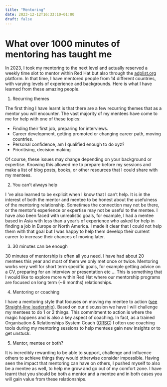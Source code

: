 ```yaml
---
title: "Mentoring"
date: 2023-12-12T16:33:10+01:00
draft: false
---
```

# What over 1000 minutes of mentoring has taught me

In 2023, I took my mentoring to the next level and actually reserved a weekly time slot to mentor within Red Hat but also through the [adplist.org](https://adplist.org/mentors/clement-verna) platform. In that time, I have mentored people from 14 different countries, with varying levels of experience and backgrounds. Here is what I have learned from these amazing people.

1. Recurring themes

The first thing I have learnt is that there are a few recurring themes that as a mentor you will encounter. The vast majority of my mentees have come to me for help with one of these topics:
* Finding their first job, preparing for interviews.
* Career development, getting promoted or changing career path, moving countries.
* Personal confidence, am I qualified enough to do xyz?
* Prioritising, decision making

Of course, these issues may change depending on your background or expertise. Knowing this allowed me to prepare before my sessions and make a list of blog posts, books, or other resources that I could share with my mentees.

2. You can’t always help

I ‘ve also learned to be explicit when I know that I can’t help. It is in the interest of both the mentor and mentee to be honest about the usefulness of the mentoring relationship. Sometimes the connection may not be there, or the mentor’s experience or expertise may not be useful to the mentee. I have also been faced with unrealistic goals, for example, I had a mentee based in Asia with less than a year’s of experience who asked for help in finding a job in Europe or North America. I made it clear that I could not help them with that goal but I was happy to help them develop their current career to increase their chances of moving later.

3. 30 minutes can be enough

30 minutes of mentorship is often all you need. I have had about 20 mentees this year and most of them we only met once or twice. Mentoring works very well for short term specific goals, for example getting advice on a CV, preparing for an interview or presentation etc ... This is something that I would like to explore more within Red Hat where our mentorship programs are focused on long term (~6 months) relationships.

4. Mentoring or coaching

I have a mentoring style that focuses on moving my mentee to action ([see Straight-line leadership](https://www.goodreads.com/book/show/11556152-straight-line-leadership)). Based on our discussion we have I will challenge my mentees to do 1 or 2 things. This commitment to action is where the magic happens and is also a key aspect of coaching. In fact, as a trained Organisation & Relationships System Coach ([ORSC](https://crrglobal.com/about/orsc/)) I often use coaching tools during my mentoring sessions to help mentees gain new insights or to get unstuck.

5. Mentor, mentee or both?

It is incredibly rewarding to be able to support, challenge and influence others to achieve things they would otherwise consider impossible. Having seen the impact that mentoring can have on others, I pushed myself to also be a mentee as well, to help me grow and go out of my comfort zone. I have learnt that you should be both a mentor and a mentee and in both cases you will gain value from these relationships.


